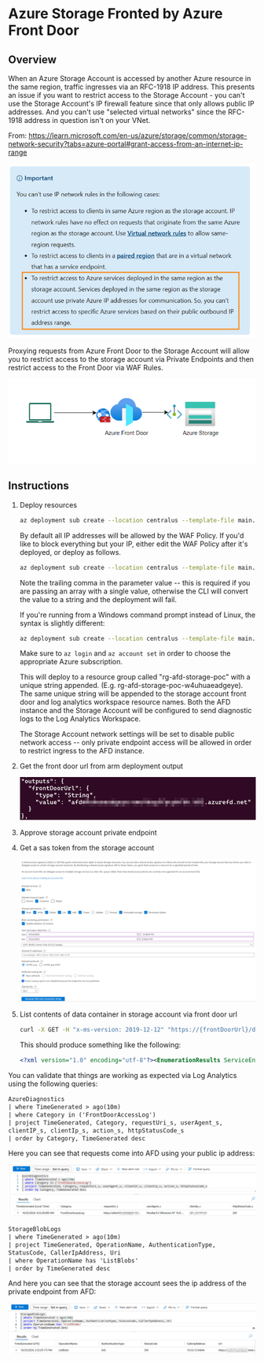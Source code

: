 # Azure Storage Fronted by Azure Front Door

## Overview

When an Azure Storage Account is accessed by another Azure resource in the same region, traffic ingresses via an RFC-1918 IP address. This presents an issue if you want to restrict access to the Storage Account - you can't use the Storage Account's IP firewall feature since that only allows public IP addresses. And you can't use "selected virtual networks" since the RFC-1918 address in question isn't on your VNet.

From: <https://learn.microsoft.com/en-us/azure/storage/common/storage-network-security?tabs=azure-portal#grant-access-from-an-internet-ip-range>

![learn.microsoft.com info](assets/learn-doc.png)

Proxying requests from Azure Front Door to the Storage Account will allow you to restrict access to the storage account via Private Endpoints and then restrict access to the Front Door via WAF Rules.

![High-level Logical Archichture](assets/overview.png)

## Instructions

1. Deploy resources

    ```bash
    az deployment sub create --location centralus --template-file main.bicep
    ```

    By default all IP addresses will be allowed by the WAF Policy. If you'd like to block everything but your IP, either edit the WAF Policy after it's deployed, or deploy as follows. 

    ```bash
    az deployment sub create --location centralus --template-file main.bicep --parameters allowedIpAddresses='("1.2.3.4",)'
    ```

    Note the trailing comma in the parameter value -- this is required if you are passing an array with a single value, otherwise the CLI will convert the value to a string and the deployment will fail.

    If you're running from a Windows command prompt instead of Linux, the syntax is slightly different:

    ```bash
    az deployment sub create --location centralus --template-file main.bicep --parameters allowedIpAddresses="['1.2.3.4']"
    ```

    Make sure to `az login` and `az account set` in order to choose the appropriate Azure subscription.

    This will deploy to a resource group called "rg-afd-storage-poc" with a unique string appended. (E.g. rg-afd-storage-poc-w4uhuaeadgeye). The same unique string will be appended to the storage account front door and log analytics workspace resource names. Both the AFD instance and the Storage Account will be configured to send diagnostic logs to the Log Analytics Workspace.

    The Storage Account network settings will be set to disable public network access -- only private endpoint access will be allowed in order to restrict ingress to the AFD instance.

2. Get the front door url from arm deployment output

    ![AFD Url](assets/afdurl.png)
3. Approve storage account private endpoint
4. Get a sas token from the storage account

    ![SAS Token](assets/sas.png)
5. List contents of data container in storage account via front door url

    ```bash
    curl -X GET -H "x-ms-version: 2019-12-12" "https://{frontDoorUrl}/data?restype=container&comp=list&{sasToken}"
    ```

    This should produce something like the following: 

    ```xml
    <?xml version="1.0" encoding="utf-8"?><EnumerationResults ServiceEndpoint="https://xxxx.blob.core.windows.net/" ContainerName="data"><Blobs /><NextMarker /></EnumerationResults>
    ```

You can validate that things are working as expected via Log Analytics using the following queries:

```kql
AzureDiagnostics
| where TimeGenerated > ago(10m)
| where Category in ('FrontDoorAccessLog')
| project TimeGenerated, Category, requestUri_s, userAgent_s, clientIP_s, clientIp_s, action_s, httpStatusCode_s
| order by Category, TimeGenerated desc
```

Here you can see that requests come into AFD using your public ip address:

![AFD Logs](assets/afd-logs.png)

```kql
StorageBlobLogs 
| where TimeGenerated > ago(10m)
| project TimeGenerated, OperationName, AuthenticationType, StatusCode, CallerIpAddress, Uri
| where OperationName has 'ListBlobs'
| order by TimeGenerated desc
```

And here you can see that the storage account sees the ip address of the private endpoint from AFD:

![Storage Logs](assets/storage-logs.png)
